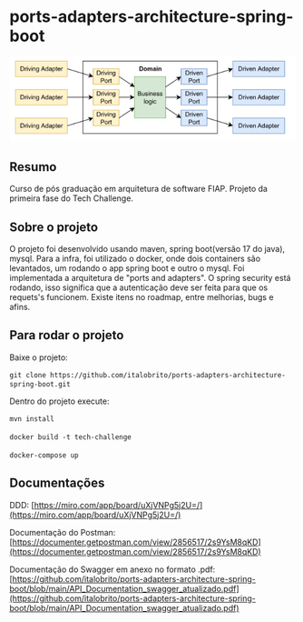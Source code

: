 # ports-adapters-architecture-spring-boot
![ ](https://github.com/italobrito/ports-adapters-architecture-spring-boot/blob/main/Port_and_Adapters.png)

## Resumo
Curso de pós graduação em arquitetura de software FIAP.
Projeto da primeira fase do Tech Challenge.


## Sobre o projeto
O projeto foi desenvolvido usando maven, spring boot(versão 17 do java), mysql. Para a infra, foi utilizado o 
docker, onde dois containers são levantados, um rodando o app spring boot e outro o mysql.
Foi implementada a arquitetura de "ports and adapters".
O spring security está rodando, isso significa que a autenticação deve ser feita para que os requets's funcionem.
Existe itens no roadmap, entre melhorias, bugs e afins.


## Para rodar o projeto
Baixe o projeto:

```
git clone https://github.com/italobrito/ports-adapters-architecture-spring-boot.git

```

Dentro do projeto execute:

```
mvn install

docker build -t tech-challenge

docker-compose up

```

## Documentações

DDD:
[https://miro.com/app/board/uXjVNPg5j2U=/](https://miro.com/app/board/uXjVNPg5j2U=/)

Documentação do Postman:
[https://documenter.getpostman.com/view/2856517/2s9YsM8qKD](https://documenter.getpostman.com/view/2856517/2s9YsM8qKD)

Documentação do Swagger em anexo no formato .pdf: [https://github.com/italobrito/ports-adapters-architecture-spring-boot/blob/main/API_Documentation_swagger_atualizado.pdf](https://github.com/italobrito/ports-adapters-architecture-spring-boot/blob/main/API_Documentation_swagger_atualizado.pdf)

